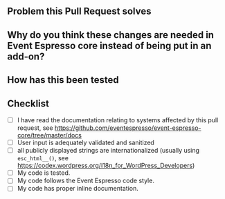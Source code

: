 
<!-- Thanks for your pull request.  Comments within these type of tags will be hidden and not show up when you submit your pull request -->
<!-- Please answer the following questions in order to expediate acceptance -->

## Problem this Pull Request solves
<!-- Please describe your changes in the context of the problem they solve -->

## Why do you think these changes are needed in Event Espresso core instead of being put in an add-on?
<!--  Additions to EE core should benefit 80% of its users, otherwise the work is probably best put in an add-on -->

## How has this been tested
<!-- Please describe in detail how you tested your changes and how testing can be reproduced -->
<!-- Include details of your testing environment, and tests ran to see how your changes affect other areas of code -->
<!-- Include any notes about automated tests you've written for this pull request.  Pull requests with automated tests are preferred. -->

## Checklist

* [ ] I have read the documentation relating to systems affected by this pull request, see https://github.com/eventespresso/event-espresso-core/tree/master/docs
* [ ] User input is adequately validated and sanitized
* [ ] all publicly displayed strings are internationalized (usually using `esc_html__()`, see https://codex.wordpress.org/I18n_for_WordPress_Developers)
* [ ] My code is tested.
* [ ] My code follows the Event Espresso code style.
* [ ] My code has proper inline documentation.
